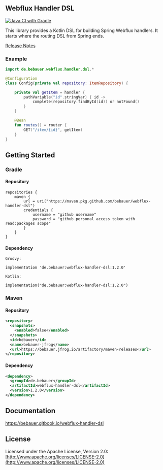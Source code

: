 ## Webflux Handler DSL

[![Java CI with Gradle](https://github.com/bebauer/webflux-handler-dsl/actions/workflows/ci.yaml/badge.svg)](https://github.com/bebauer/webflux-handler-dsl/actions/workflows/ci.yaml)

This library provides a Kotlin DSL for building Spring Webflux handlers. It starts
where the routing DSL from Spring ends.

[Release Notes](docs/releaseNotes.md)

### Example

```kotlin
import de.bebauer.webflux.handler.dsl.*

@Configuration
class Config(private val repository: ItemRepository) {

    private val getItem = handler {
        pathVariable("id".stringVar) { id ->
            complete(repository.findById(id)) or notFound()
        }
    }

    @Bean
    fun routes() = router {
        GET("/item/{id}", getItem)
    }
}
```

## Getting Started

### Gradle

#### Repository

```text
repositories {
    maven {
        url = uri("https://maven.pkg.github.com/bebauer/webflux-handler-dsl")
        credentials {
            username = "github username"
            password = "github personal access token with read:packages scope"
        }
    }
}
```

#### Dependency

```text
Groovy:

implementation 'de.bebauer:webflux-handler-dsl:1.2.0'

Kotlin:

implementation("de.bebauer:webflux-handler-dsl:1.2.0")
```

### Maven

#### Repository

```xml
<repository>
  <snapshots>
    <enabled>false</enabled>
  </snapshots>
  <id>bebauer</id>
  <name>bebauer-jfrog</name>
  <url>https://bebauer.jfrog.io/artifactory/maven-releases</url>
</repository>
```

#### Dependency

```xml
<dependency>
  <groupId>de.bebauer</groupId>
  <artifactId>webflux-handler-dsl</artifactId>
  <version>1.2.0</version>
</dependency>
```

## Documentation

https://bebauer.gitbook.io/webflux-handler-dsl

## License

Licensed under the Apache License, Version 2.0: [http://www.apache.org/licenses/LICENSE-2.0](http://www.apache.org/licenses/LICENSE-2.0)

